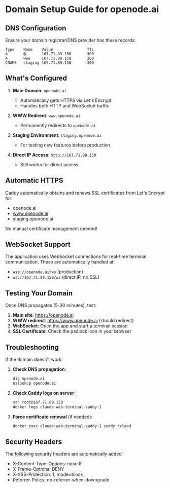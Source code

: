 # Domain Setup Guide for openode.ai

## DNS Configuration

Ensure your domain registrar/DNS provider has these records:

```
Type    Name    Value               TTL
A       @       167.71.89.150       300
A       www     167.71.89.150       300
CNAME   staging 167.71.89.150       300
```

## What's Configured

1. **Main Domain**: `openode.ai`
   - Automatically gets HTTPS via Let's Encrypt
   - Handles both HTTP and WebSocket traffic

2. **WWW Redirect**: `www.openode.ai`
   - Permanently redirects to `openode.ai`

3. **Staging Environment**: `staging.openode.ai`
   - For testing new features before production

4. **Direct IP Access**: `http://167.71.89.150`
   - Still works for direct access

## Automatic HTTPS

Caddy automatically obtains and renews SSL certificates from Let's Encrypt for:
- openode.ai
- www.openode.ai
- staging.openode.ai

No manual certificate management needed!

## WebSocket Support

The application uses WebSocket connections for real-time terminal communication. These are automatically handled at:
- `wss://openode.ai/ws` (production)
- `ws://167.71.89.150/ws` (direct IP, no SSL)

## Testing Your Domain

Once DNS propagates (5-30 minutes), test:

1. **Main site**: https://openode.ai
2. **WWW redirect**: https://www.openode.ai (should redirect)
3. **WebSocket**: Open the app and start a terminal session
4. **SSL Certificate**: Check the padlock icon in your browser

## Troubleshooting

If the domain doesn't work:

1. **Check DNS propagation**:
   ```bash
   dig openode.ai
   nslookup openode.ai
   ```

2. **Check Caddy logs on server**:
   ```bash
   ssh root@167.71.89.150
   docker logs claude-web-terminal-caddy-1
   ```

3. **Force certificate renewal** (if needed):
   ```bash
   docker exec claude-web-terminal-caddy-1 caddy reload
   ```

## Security Headers

The following security headers are automatically added:
- X-Content-Type-Options: nosniff
- X-Frame-Options: DENY
- X-XSS-Protection: 1; mode=block
- Referrer-Policy: no-referrer-when-downgrade